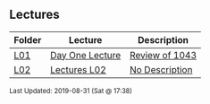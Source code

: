 ## Lectures
| Folder | Lecture | Description|
 | ------------|------------|------------|
 | [L01](https://github.com/rugbyprof/1063-Data-Structures/tree/master/Lectures/L01) | [ Day One Lecture ](https://github.com/rugbyprof/1063-Data-Structures/tree/master/Lectures/L01) | [ Review of 1043](https://github.com/rugbyprof/1063-Data-Structures/tree/master/Lectures/L01) | [N/A](https://github.com/rugbyprof/1063-Data-Structures/tree/master/Lectures/L01) |
 | [L02](https://github.com/rugbyprof/1063-Data-Structures/tree/master/Lectures/L02) | [ Lectures L02 ](https://github.com/rugbyprof/1063-Data-Structures/tree/master/Lectures/L02) | [ No Description](https://github.com/rugbyprof/1063-Data-Structures/tree/master/Lectures/L02) | [N/A](https://github.com/rugbyprof/1063-Data-Structures/tree/master/Lectures/L02) |

<sup>Last Updated: 2019-08-31 (Sat @ 17:38)</sup>